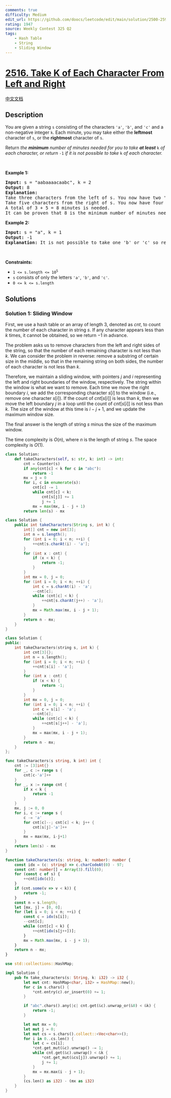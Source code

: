 ```yaml
---
comments: true
difficulty: Medium
edit_url: https://github.com/doocs/leetcode/edit/main/solution/2500-2599/2516.Take%20K%20of%20Each%20Character%20From%20Left%20and%20Right/README_EN.md
rating: 1947
source: Weekly Contest 325 Q2
tags:
    - Hash Table
    - String
    - Sliding Window
---
```


<!-- problem:start -->

# [2516. Take K of Each Character From Left and Right](https://leetcode.com/problems/take-k-of-each-character-from-left-and-right)

[中文文档](/solution/2500-2599/2516.Take%20K%20of%20Each%20Character%20From%20Left%20and%20Right/README.md)

## Description

<p>You are given a string <code>s</code> consisting of the characters <code>&#39;a&#39;</code>, <code>&#39;b&#39;</code>, and <code>&#39;c&#39;</code> and a non-negative integer <code>k</code>. Each minute, you may take either the <strong>leftmost</strong> character of <code>s</code>, or the <strong>rightmost</strong> character of <code>s</code>.</p>

<p>Return<em> the <strong>minimum</strong> number of minutes needed for you to take <strong>at least</strong> </em><code>k</code><em> of each character, or return </em><code>-1</code><em> if it is not possible to take </em><code>k</code><em> of each character.</em></p>

<p>&nbsp;</p>
<p><strong class="example">Example 1:</strong></p>

<pre>
<strong>Input:</strong> s = &quot;aabaaaacaabc&quot;, k = 2
<strong>Output:</strong> 8
<strong>Explanation:</strong> 
Take three characters from the left of s. You now have two &#39;a&#39; characters, and one &#39;b&#39; character.
Take five characters from the right of s. You now have four &#39;a&#39; characters, two &#39;b&#39; characters, and two &#39;c&#39; characters.
A total of 3 + 5 = 8 minutes is needed.
It can be proven that 8 is the minimum number of minutes needed.
</pre>

<p><strong class="example">Example 2:</strong></p>

<pre>
<strong>Input:</strong> s = &quot;a&quot;, k = 1
<strong>Output:</strong> -1
<strong>Explanation:</strong> It is not possible to take one &#39;b&#39; or &#39;c&#39; so return -1.
</pre>

<p>&nbsp;</p>
<p><strong>Constraints:</strong></p>

<ul>
	<li><code>1 &lt;= s.length &lt;= 10<sup>5</sup></code></li>
	<li><code>s</code> consists of only the letters <code>&#39;a&#39;</code>, <code>&#39;b&#39;</code>, and <code>&#39;c&#39;</code>.</li>
	<li><code>0 &lt;= k &lt;= s.length</code></li>
</ul>

## Solutions

<!-- solution:start -->

### Solution 1: Sliding Window

First, we use a hash table or an array of length $3$, denoted as $cnt$, to count the number of each character in string $s$. If any character appears less than $k$ times, it cannot be obtained, so we return $-1$ in advance.

The problem asks us to remove characters from the left and right sides of the string, so that the number of each remaining character is not less than $k$. We can consider the problem in reverse: remove a substring of certain size in the middle, so that in the remaining string on both sides, the number of each character is not less than $k$.

Therefore, we maintain a sliding window, with pointers $j$ and $i$ representing the left and right boundaries of the window, respectively. The string within the window is what we want to remove. Each time we move the right boundary $i$, we add the corresponding character $s[i]$ to the window (i.e., remove one character $s[i]$). If the count of $cnt[s[i]]$ is less than $k$, then we move the left boundary $j$ in a loop until the count of $cnt[s[i]]$ is not less than $k$. The size of the window at this time is $i - j + 1$, and we update the maximum window size.

The final answer is the length of string $s$ minus the size of the maximum window.

The time complexity is $O(n)$, where $n$ is the length of string $s$. The space complexity is $O(1)$.

<!-- tabs:start -->

```python
class Solution:
    def takeCharacters(self, s: str, k: int) -> int:
        cnt = Counter(s)
        if any(cnt[c] < k for c in "abc"):
            return -1
        mx = j = 0
        for i, c in enumerate(s):
            cnt[c] -= 1
            while cnt[c] < k:
                cnt[s[j]] += 1
                j += 1
            mx = max(mx, i - j + 1)
        return len(s) - mx
```

```java
class Solution {
    public int takeCharacters(String s, int k) {
        int[] cnt = new int[3];
        int n = s.length();
        for (int i = 0; i < n; ++i) {
            ++cnt[s.charAt(i) - 'a'];
        }
        for (int x : cnt) {
            if (x < k) {
                return -1;
            }
        }
        int mx = 0, j = 0;
        for (int i = 0; i < n; ++i) {
            int c = s.charAt(i) - 'a';
            --cnt[c];
            while (cnt[c] < k) {
                ++cnt[s.charAt(j++) - 'a'];
            }
            mx = Math.max(mx, i - j + 1);
        }
        return n - mx;
    }
}
```

```cpp
class Solution {
public:
    int takeCharacters(string s, int k) {
        int cnt[3]{};
        int n = s.length();
        for (int i = 0; i < n; ++i) {
            ++cnt[s[i] - 'a'];
        }
        for (int x : cnt) {
            if (x < k) {
                return -1;
            }
        }
        int mx = 0, j = 0;
        for (int i = 0; i < n; ++i) {
            int c = s[i] - 'a';
            --cnt[c];
            while (cnt[c] < k) {
                ++cnt[s[j++] - 'a'];
            }
            mx = max(mx, i - j + 1);
        }
        return n - mx;
    }
};
```

```go
func takeCharacters(s string, k int) int {
	cnt := [3]int{}
	for _, c := range s {
		cnt[c-'a']++
	}
	for _, x := range cnt {
		if x < k {
			return -1
		}
	}
	mx, j := 0, 0
	for i, c := range s {
		c -= 'a'
		for cnt[c]--; cnt[c] < k; j++ {
			cnt[s[j]-'a']++
		}
		mx = max(mx, i-j+1)
	}
	return len(s) - mx
}
```

```ts
function takeCharacters(s: string, k: number): number {
    const idx = (c: string) => c.charCodeAt(0) - 97;
    const cnt: number[] = Array(3).fill(0);
    for (const c of s) {
        ++cnt[idx(c)];
    }
    if (cnt.some(v => v < k)) {
        return -1;
    }
    const n = s.length;
    let [mx, j] = [0, 0];
    for (let i = 0; i < n; ++i) {
        const c = idx(s[i]);
        --cnt[c];
        while (cnt[c] < k) {
            ++cnt[idx(s[j++])];
        }
        mx = Math.max(mx, i - j + 1);
    }
    return n - mx;
}
```

```rust
use std::collections::HashMap;

impl Solution {
    pub fn take_characters(s: String, k: i32) -> i32 {
        let mut cnt: HashMap<char, i32> = HashMap::new();
        for c in s.chars() {
            *cnt.entry(c).or_insert(0) += 1;
        }

        if "abc".chars().any(|c| cnt.get(&c).unwrap_or(&0) < &k) {
            return -1;
        }

        let mut mx = 0;
        let mut j = 0;
        let mut cs = s.chars().collect::<Vec<char>>();
        for i in 0..cs.len() {
            let c = cs[i];
            *cnt.get_mut(&c).unwrap() -= 1;
            while cnt.get(&c).unwrap() < &k {
                *cnt.get_mut(&cs[j]).unwrap() += 1;
                j += 1;
            }
            mx = mx.max(i - j + 1);
        }
        (cs.len() as i32) - (mx as i32)
    }
}
```

<!-- tabs:end -->

<!-- solution:end -->

<!-- problem:end -->
